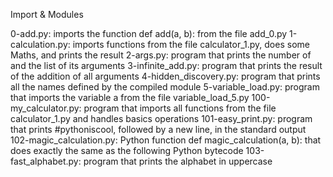 Import & Modules

0-add.py: imports the function def add(a, b): from the file add_0.py
1-calculation.py: imports functions from the file calculator_1.py, does some Maths, and prints the result
2-args.py: program that prints the number of and the list of its arguments
3-infinite_add.py: program that prints the result of the addition of all arguments
4-hidden_discovery.py: program that prints all the names defined by the compiled module
5-variable_load.py: program that imports the variable a from the file variable_load_5.py
100-my_calculator.py: program that imports all functions from the file calculator_1.py and handles basics operations
101-easy_print.py: program that prints #pythoniscool, followed by a new line, in the standard output
102-magic_calculation.py: Python function def magic_calculation(a, b): that does exactly the same as the following Python bytecode
103-fast_alphabet.py: program that prints the alphabet in uppercase
